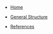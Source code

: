 <!-- docs/_sidebar.md -->

- [Home](/)

- [General Structure](general_structure.md "General structure of source and installed files")

- [References](references.md "references for incorporated or inspirational code")
